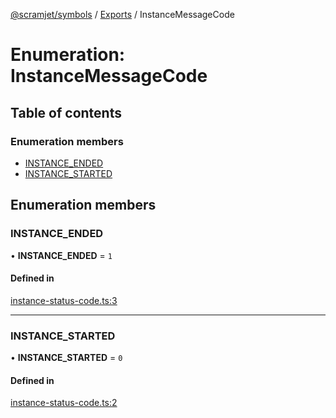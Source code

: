 [@scramjet/symbols](../README.md) / [Exports](../modules.md) / InstanceMessageCode

# Enumeration: InstanceMessageCode

## Table of contents

### Enumeration members

- [INSTANCE\_ENDED](InstanceMessageCode.md#instance_ended)
- [INSTANCE\_STARTED](InstanceMessageCode.md#instance_started)

## Enumeration members

### INSTANCE\_ENDED

• **INSTANCE\_ENDED** = `1`

#### Defined in

[instance-status-code.ts:3](https://github.com/scramjetorg/transform-hub/blob/HEAD/packages/symbols/src/instance-status-code.ts#L3)

___

### INSTANCE\_STARTED

• **INSTANCE\_STARTED** = `0`

#### Defined in

[instance-status-code.ts:2](https://github.com/scramjetorg/transform-hub/blob/HEAD/packages/symbols/src/instance-status-code.ts#L2)
